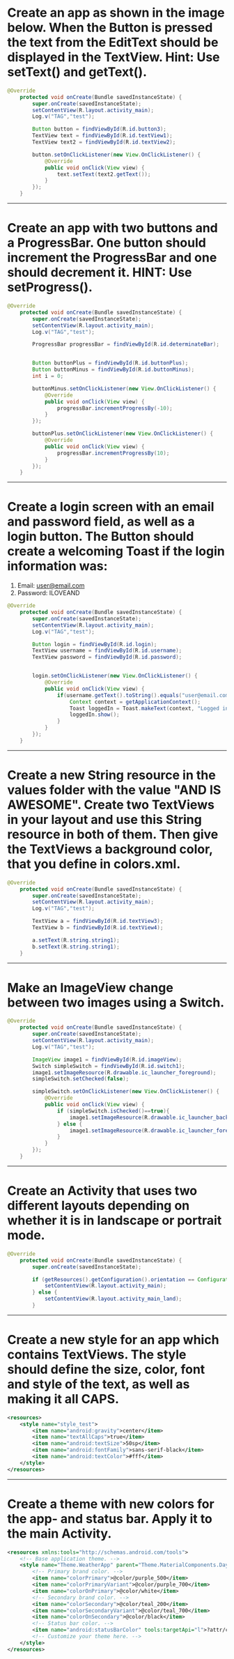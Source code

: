 # Create an app as shown in the image below. When the Button is pressed the text from the EditText should be displayed in the TextView. Hint: Use setText() and getText().

```java
@Override
    protected void onCreate(Bundle savedInstanceState) {
        super.onCreate(savedInstanceState);
        setContentView(R.layout.activity_main);
        Log.v("TAG","test");

        Button button = findViewById(R.id.button3);
        TextView text = findViewById(R.id.textView1);
        TextView text2 = findViewById(R.id.textView2);

        button.setOnClickListener(new View.OnClickListener() {
            @Override
            public void onClick(View view) {
                text.setText(text2.getText());
            }
        });
    }
```
___
# Create an app with two buttons and a ProgressBar. One button should increment the ProgressBar and one should decrement it. HINT: Use setProgress().

```java
@Override
    protected void onCreate(Bundle savedInstanceState) {
        super.onCreate(savedInstanceState);
        setContentView(R.layout.activity_main);
        Log.v("TAG","test");

        ProgressBar progressBar = findViewById(R.id.determinateBar);


        Button buttonPlus = findViewById(R.id.buttonPlus);
        Button buttonMinus = findViewById(R.id.buttonMinus);
        int i = 0;

        buttonMinus.setOnClickListener(new View.OnClickListener() {
            @Override
            public void onClick(View view) {
                progressBar.incrementProgressBy(-10);
            }
        });

        buttonPlus.setOnClickListener(new View.OnClickListener() {
            @Override
            public void onClick(View view) {
                progressBar.incrementProgressBy(10);
            }
        });
    }
```
___
# Create a login screen with an email and password field, as well as a login button. The Button should create a welcoming Toast if the login information was:
1. Email: user@email.com
2. Password: ILOVEAND

```java
@Override
    protected void onCreate(Bundle savedInstanceState) {
        super.onCreate(savedInstanceState);
        setContentView(R.layout.activity_main);
        Log.v("TAG","test");

        Button login = findViewById(R.id.login);
        TextView username = findViewById(R.id.username);
        TextView password = findViewById(R.id.password);


        login.setOnClickListener(new View.OnClickListener() {
            @Override
            public void onClick(View view) {
                if(username.getText().toString().equals("user@email.com") && password.getText().toString().equals("ILOVEAND")){
                    Context context = getApplicationContext();
                    Toast loggedIn = Toast.makeText(context, "Logged in",Toast.LENGTH_LONG);
                    loggedIn.show();
                }
            }
        });
    }
```
___
# Create a new String resource in the values folder with the value "AND IS AWESOME". Create two TextViews in your layout and use this String resource in both of them. Then give the TextViews a background color, that you define in colors.xml.

```java
@Override
    protected void onCreate(Bundle savedInstanceState) {
        super.onCreate(savedInstanceState);
        setContentView(R.layout.activity_main);
        Log.v("TAG","test");

        TextView a = findViewById(R.id.textView3);
        TextView b = findViewById(R.id.textView4);

        a.setText(R.string.string1);
        b.setText(R.string.string1);
    }
```

___

# Make an ImageView change between two images using a Switch.
```java
@Override
    protected void onCreate(Bundle savedInstanceState) {
        super.onCreate(savedInstanceState);
        setContentView(R.layout.activity_main);
        Log.v("TAG","test");

        ImageView image1 = findViewById(R.id.imageView);
        Switch simpleSwitch = findViewById(R.id.switch1);
        image1.setImageResource(R.drawable.ic_launcher_foreground);
        simpleSwitch.setChecked(false);

        simpleSwitch.setOnClickListener(new View.OnClickListener() {
            @Override
            public void onClick(View view) {
                if (simpleSwitch.isChecked()==true){
                    image1.setImageResource(R.drawable.ic_launcher_background);
                } else {
                    image1.setImageResource(R.drawable.ic_launcher_foreground);
                }
            }
        });
    }
```
___

# Create an Activity that uses two different layouts depending on whether it is in landscape or portrait mode.

```java
@Override
    protected void onCreate(Bundle savedInstanceState) {
        super.onCreate(savedInstanceState);

        if (getResources().getConfiguration().orientation == Configuration.ORIENTATION_PORTRAIT){
            setContentView(R.layout.activity_main);
        } else {
            setContentView(R.layout.activity_main_land);
        }
```
___

# Create a new style for an app which contains TextViews. The style should define the size, color, font and style of the text, as well as making it all CAPS.
```xml
<resources>
    <style name="style_test">
        <item name="android:gravity">center</item>
        <item name="textAllCaps">true</item>
        <item name="android:textSize">50sp</item>
        <item name="android:fontFamily">sans-serif-black</item>
        <item name="android:textColor">#fff</item>
    </style>
</resources>
```

___

# Create a theme with new colors for the app- and status bar. Apply it to the main Activity.

```xml
<resources xmlns:tools="http://schemas.android.com/tools">
    <!-- Base application theme. -->
    <style name="Theme.WeatherApp" parent="Theme.MaterialComponents.DayNight.DarkActionBar">
        <!-- Primary brand color. -->
        <item name="colorPrimary">@color/purple_500</item>
        <item name="colorPrimaryVariant">@color/purple_700</item>
        <item name="colorOnPrimary">@color/white</item>
        <!-- Secondary brand color. -->
        <item name="colorSecondary">@color/teal_200</item>
        <item name="colorSecondaryVariant">@color/teal_700</item>
        <item name="colorOnSecondary">@color/black</item>
        <!-- Status bar color. -->
        <item name="android:statusBarColor" tools:targetApi="l">?attr/colorPrimaryVariant</item>
        <!-- Customize your theme here. -->
    </style>
</resources>
```


